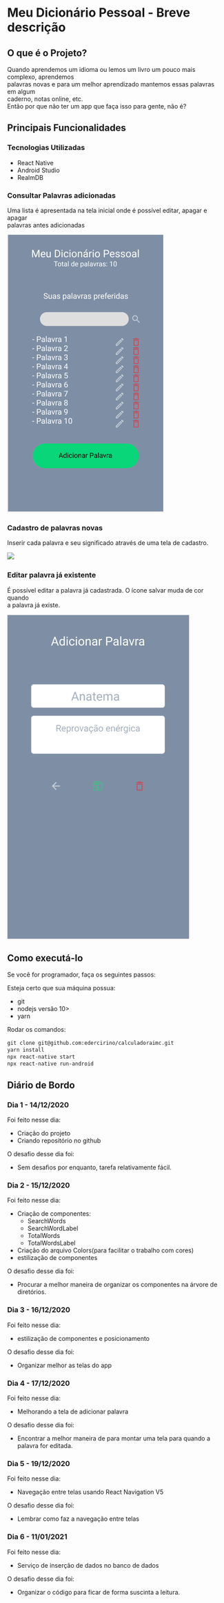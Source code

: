 # Meu Dicionário Pessoal - Breve descrição

## O que é o Projeto?

Quando aprendemos um idioma ou lemos um livro um pouco mais complexo, aprendemos  
palavras novas e para um melhor aprendizado mantemos essas palavras em algum  
caderno, notas online, etc.  
Então por que não ter um app que faça isso para gente, não é?

## Principais Funcionalidades

### Tecnologias Utilizadas

* React Native
* Android Studio
* RealmDB

### Consultar Palavras adicionadas

  Uma lista é apresentada na tela inicial onde é possível editar, apagar e apagar  
palavras antes adicionadas

![](https://github.com/edercirino/meudicionariopessoal/blob/main/src/style/mpdHome.png)  

### Cadastro de palavras novas

Inserir cada palavra e seu significado através de uma tela de cadastro.

![](https://github.com/edercirino/meudicionariopessoal/blob/main/src/style/mpdNewWord.png)  

### Editar palavra já existente

É possível editar a palavra já cadastrada. O ícone salvar muda de cor quando  
a palavra já existe.

![](https://github.com/edercirino/meudicionariopessoal/blob/main/src/style/mpdEditWord.png)

## Como executá-lo

Se você for programador, faça os seguintes passos: 

Esteja certo que sua máquina possua:
 * git
 * nodejs versão 10>
 * yarn
  
Rodar os comandos:
```
git clone git@github.com:edercirino/calculadoraimc.git
yarn install
npx react-native start
npx react-native run-android
```

## Diário de Bordo

### Dia 1 - 14/12/2020

Foi feito nesse dia:

* Criação do projeto
* Criando repositório no github  

O desafio desse dia foi:  

* Sem desafios por enquanto, tarefa relativamente fácil.
### Dia 2 - 15/12/2020

Foi feito nesse dia:

* Criação de componentes:
  * SearchWords
  * SearchWordLabel
  * TotalWords
  * TotalWordsLabel
* Criação do arquivo Colors(para facilitar o trabalho com cores)
* estilização de componentes

O desafio desse dia foi:  

* Procurar a melhor maneira de organizar os componentes na árvore de diretórios.

### Dia 3 - 16/12/2020

Foi feito nesse dia:

* estilização de componentes e posicionamento

O desafio desse dia foi:  

* Organizar melhor as telas do app
### Dia 4 - 17/12/2020

Foi feito nesse dia:

* Melhorando a tela de adicionar palavra

O desafio desse dia foi:  

* Encontrar a melhor maneira de para montar uma tela para quando a palavra for editada.  

### Dia 5 - 19/12/2020

Foi feito nesse dia:

* Navegação entre telas usando React Navigation V5

O desafio desse dia foi:  

* Lembrar como faz a navegação entre telas

### Dia 6 - 11/01/2021

Foi feito nesse dia:

* Serviço de inserção de dados no banco de dados

O desafio desse dia foi:  

* Organizar o código para ficar de forma suscinta a leitura.